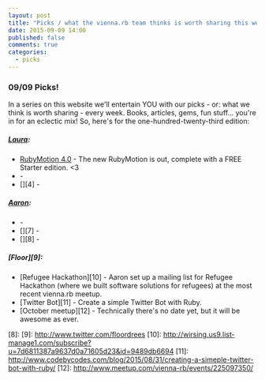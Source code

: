 ```yaml
---
layout: post
title: "Picks / what the vienna.rb team thinks is worth sharing this week"
date: 2015-09-09 14:00
published: false
comments: true
categories:
  - picks
---
```


### 09/09 Picks!

In a series on this website we'll entertain YOU with our picks - or: what we think is worth sharing - every week.
Books, articles, gems, fun stuff... you're in for an eclectic mix! So, here's for the one-hundred-twenty-third edition:

##### [Laura][1]:
- [RubyMotion 4.0][2] - The new RubyMotion is out, complete with a FREE Starter edition. <3
- [][3] -
- [][4] -

##### [Aaron][5]:
- [][6] -
- [][7] -
- [][8] -


##### [Floor][9]:
- [Refugee Hackathon][10] - Aaron set up a mailing list for Refugee Hackathon (where we built software solutions for refugees) at the most recent vienna.rb meetup.
- [Twitter Bot][11] - Create a simple Twitter Bot with Ruby.
- [October meetup][12] - Technically there's no date yet, but it will be awesome as ever. 


[1]: http://www.twitter.com/alicetragedy
[2]: http://www.rubymotion.com/news/2015/09/03/announcing-rubymotion-4-0-free-cross-platform-games-watchos-2-0.html
[3]:
[4]:
[5]: http://www.twitter.com/mraaroncruz
[6]:
[7]:
[8]:
[9]: http://www.twitter.com/floordrees
[10]: http://wirsing.us9.list-manage1.com/subscribe?u=7d6811387a9637d0a71605d23&id=9489db6694
[11]: http://www.codebycodes.com/blog/2015/08/31/creating-a-simeple-twitter-bot-with-ruby/
[12]: http://www.meetup.com/vienna-rb/events/225097350/
